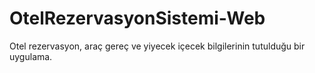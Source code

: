 # OtelRezervasyonSistemi-Web
Otel rezervasyon, araç gereç ve yiyecek içecek bilgilerinin tutulduğu bir uygulama.


